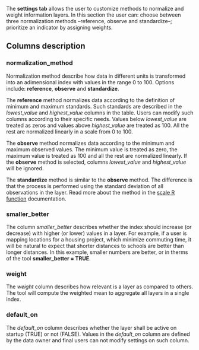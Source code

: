 The **settings tab** allows the user to customize methods to normalize and weight information layers. In this section the user can: choose between three normalization methods –reference, observe and standardize–; prioritize an indicator by assigning weights.

## Columns description
### normalization_method
Normalization method describe how data in different units is transformed into an adimensional index with values in the range 0 to 100. Options include: **reference**, **observe** and **standardize**. 

The **reference** method normalizes data according to the definition of minimum and maximum standards. Such standards are described in the *lowest_value* and *highest_value* columns in the table. Users can modify such columns according to their specific needs. Values below *lowest_value* are treated as zeros and values above *highest_value* are treated as 100. All the rest are normalized linearly in a scale from 0 to 100. 

The **observe** method normalizes data according to the minimum and maximum observed values. The minimum value is treated as zero, the maximum value is treated as 100 and all the rest are normalized linearly. If the **observe** method is selected, columns *lowest_value* and *highest_value* will be ignored. 

The **standardize** method is similar to the **observe** method. The difference is that the process is performed using the standard deviation of all observations in the layer. Read more about the method in the [scale R function](http://stat.ethz.ch/R-manual/R-devel/library/base/html/scale.html) documentation. 

### smaller_better
The column *smaller_better* describes whether the index should increase (or decrease) with higher (or lower) values in a layer. For example, if a user is mapping locations for a housing project, which minimize commuting time, it will be natural to expect that shorter distances to schools  are better than longer distances. In this example, smaller numbers are better, or in therms of the tool **smaller_better = TRUE**.

### weight
The *weight* column describes how relevant is a layer as compared to others. The tool will compute the weighted mean to aggregate all layers in a single index.

### default_on
The *default_on* column describes whether the layer shall be active on startup (TRUE) or not (FALSE). Values in the *default_on* column are defined by the data owner and final users can not modify settings on such column. 
